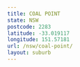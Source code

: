 ```yaml
---
title: COAL POINT
state: NSW
postcode: 2283
latitude: -33.019117
longitude: 151.57181
url: /nsw/coal-point/
layout: suburb
---
```

